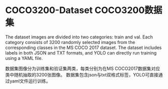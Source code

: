 # COCO3200-Dataset COCO3200数据集
The dataset images are divided into two categories: train and val. Each category consists of 3200 randomly selected images from the corresponding classes in the MS COCO 2017 dataset. 
The dataset includes labels in both JSON and TXT formats, and YOLO can directly run training using a YAML file.

数据集图像分为训练集和验证集两类，每类分别为在MS COCO2017数据集对应类中随机抽取的3200张图像。
数据集包含json与txt双格式标签，YOLO可直接通过yaml文件运行训练。
